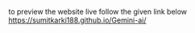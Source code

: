 to preview the website live follow the given link below
  https://sumitkarki188.github.io/Gemini-ai/
